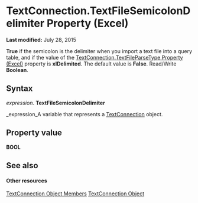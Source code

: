 
# TextConnection.TextFileSemicolonDelimiter Property (Excel)

 **Last modified:** July 28, 2015

 **True** if the semicolon is the delimiter when you import a text file into a query table, and if the value of the [TextConnection.TextFileParseType Property (Excel)](1b84a15f-85da-532b-15d3-0d487bd2c326.md) property is **xlDelimited**. The default value is  **False**. Read/Write  **Boolean**.

## Syntax

 _expression_. **TextFileSemicolonDelimiter**

 _expression_A variable that represents a  [TextConnection](21d04d46-3940-642b-a0fb-8e7c3fafc749.md) object.


## Property value

 **BOOL**


## See also


#### Other resources


 [TextConnection Object Members](6c3c1c87-9b23-f26f-376e-98acaca025e7.md)
 [TextConnection Object](21d04d46-3940-642b-a0fb-8e7c3fafc749.md)
